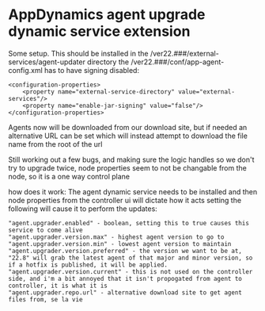 # AppDynamics agent upgrade dynamic service extension

Some setup. This should be installed in the <agent install dir>/ver22.###/external-services/agent-updater directory
the <agent intall dir>/ver22.###/conf/app-agent-config.xml has to have signing disabled:

    <configuration-properties>
        <property name="external-service-directory" value="external-services"/>
        <property name="enable-jar-signing" value="false"/>
    </configuration-properties>


Agents now will be downloaded from our download site, but if needed an alternative URL can be set which will instead attempt to download the file name from the root of the url

Still working out a few bugs, and making sure the logic handles so we don't try to upgrade twice, node properties seem to not be changable from the node, so it is a one way control plane

how does it work:
The agent dynamic service needs to be installed and then node properties from the controller ui will dictate how it acts
setting the following will cause it to perform the updates:

    "agent.upgrader.enabled" - boolean, setting this to true causes this service to come alive
    "agent.upgrader.version.max" - highest agent version to go to
    "agent.upgrader.version.min" - lowest agent version to maintain
    "agent.upgrader.version.preferred" - the version we want to be at, "22.8" will grab the latest agent of that major and minor version, so if a hotfix is published, it will be applied.
    "agent.upgrader.version.current" - this is not used on the controller side, and i'm a bit annoyed that it isn't propogated from agent to controller, it is what it is
    "agent.upgrader.repo.url" - alternative download site to get agent files from, se la vie

